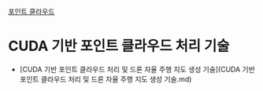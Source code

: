[포인트 클라우드](../index.md)
# CUDA 기반 포인트 클라우드 처리 기술
- [CUDA 기반 포인트 클라우드 처리 및 드론 자율 주행 지도 생성 기술](CUDA 기반 포인트 클라우드 처리 및 드론 자율 주행 지도 생성 기술.md)
